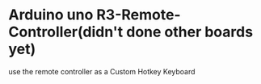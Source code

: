 # Arduino uno R3-Remote-Controller(didn't done other boards yet)
use the remote controller as a Custom Hotkey Keyboard
